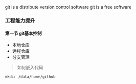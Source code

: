 git is a distribute version control software
git is a free software

### 工程能力提升
#### 第一节 git基本控制
+ 本地仓库
+ 远程仓库
+ 分支管理
> 如何嵌入代码
>

```shell
mkdir /data/home/github
